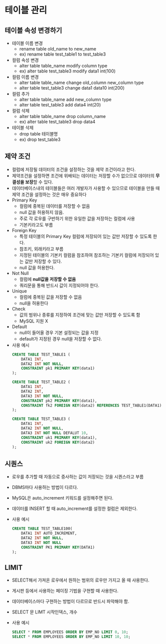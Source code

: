 # 테이블 관리

## 테이블 속성 변경하기

- 테이블 이름 변경
    - rename table old_name to new_name
    - ex) rename table test_table1 to test_table3
- 컬럼 속성 변경
    - alter table table_name modify column type
    - ex) alter table test_table3 modify data1 int(100)
- 컬럼 이름 변경
    - alter table table_name change old_column new_column type
    - alter table test_table3 change data1 data10 int(200)
- 컬럼 추가
    - alter table table_name add new_column type
    - alter table test_table3 add data4 int(20)
- 컬럼 삭제
    - alter table table_name drop column_name
    - ex) alter table test_table3 drop data4
- 테이블 삭제
    - drop table 테이블명
    - ex) drop test_table3

## 제약 조건

- 컬럼에 저장될 데이터의 조건을 설정하는 것을 제약 조건이라고 한다.
- 제약조건을 설정하면 조건에 위배되는 데이터는 저장할 수가 없으므로 데이터의 **무결성을 보장**할 수 있다.
- 데이터베이스내의 테이블들은 여러 개발자가 사용할 수 있으므로 테이블을 만들 때 제약 조건을 설정하는 것은 매우 중요하다
- Primary Key
    - 컬럼에 중복된 데이터를 저장할 수 없음
    - null 값을 허용하지 않음.
    - 주로 각 로우를 구반하기 위한 유일한 값을 저장하는 컬럼에 사용
    - 기본키라고도 부름
- Foreign Key
    - 특정 테이블의 Primary Key 컬럼에 저장되어 있는 값만 저장할 수 있도록 한다.
    - 참조키, 외래키라고 부름
    - 지정된 테이블의 기본키 컬럼을 참조하여 참조하는 기본키 컬럼에 저장되어 있는 값만 저장할 수 있다.
    - null 값을 허용한다.
- Not Null
    - 컬럼에 **null값을 저장할 수 없음**
    - 쿼리문을 통해 반드시 값이 지정되어야 한다.
- Unique
    - 컬럼에 중복된 값을 저장할 수 없음
    - null을 허용한다
- Check
    - 값의 범위나 종류를 지정하여 조건에 맞는 값만 저장할 수 있도록 함
    - MySQL 지원 X
- Default
    - null이 들어올 경우 기본 설정되는 값을 지정
    - default가 지정된 경우 null을 저장할 수 없다.
- 사용 예시
  ```sql
  CREATE TABLE TEST_TABLE1 (
      DATA1 INT,
      DATA2 INT NOT NULL,
      CONSTRAINT pk1 PRIMARY KEY(data1)
  );
  
  CREATE TABLE TEST_TABLE2 (
      DATA1 INT,
      DATA2 INT,
      DATA3 INT NOT NULL,
      CONSTRAINT pk2 PRIMARY KEY(data1),
      CONSTRAINT fk2 FOREIGN KEY(data2) REFERENCES TEST_TABLE1(DATA1)
  );
  
  CREATE TABLE TEST_TABLE3 (
      DATA1 INT,
      DATA2 INT NOT NULL,
      DATA3 INT NOT NULL DEFALUT 10,
      CONSTRAINT uk1 PRIMARY KEY(data1),
      CONSTRAINT uk2 FOREIGN KEY(data2)
  );
  ```

## 시퀀스

- 로우를 추가할 때 자동으로 증사하는 값이 저장되는 것을 시퀀스라고 부름
- DBMS마다 사용하는 방법이 다르다.
- MySQL은 auto_increment 키워드를 설정해주면 된다.
- 데이터를 INSERT 할 때 auto_increment를 설정한 컬럼은 제외한다.
- 사용 예시
    
    ```sql
    CREATE TABLE TEST_TABLE100(
    	DATA1 INT AUTO_INCREMENT,
    	DATA2 INT NOT NULL,
    	DATA3 INT NOT NULL
    	CONSTRAINT PK1 PRIMARY KEY(DATA1)
    );
    ```
    

## LIMIT

- SELECT해서 가져온 로우에서 원하는 범위의 로우만 가지고 올 때 사용한다.
- 게시판 등에서 사용하는 페이징 기법을 구현할 때 사용한다.
- 데이터베이스마다 구현하는 방법이 다르므로 반드시 파악해야 함.
- SELECT 문 LIMT 시작인덱스, 개수
- 사용 예시
    
    ```sql
    SELECT * FROM EMPLOYEES ORDER BY EMP_NO LIMIT 0, 10;
    SELECT * FROM EMPLOYEES ORDER BY EMP_NO LIMIT 10, 10;
    ```